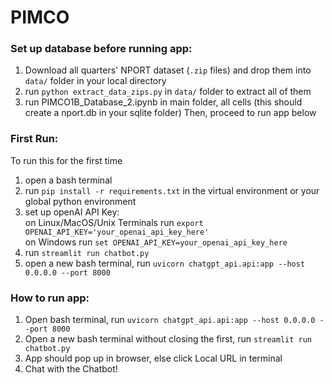 # PIMCO

### Set up database before running app:
1. Download all quarters' NPORT dataset (`.zip` files) and drop them into `data/` folder in your local directory
2. run `python extract_data_zips.py` in `data/` folder to extract all of them
3. run PIMCO1B_Database_2.ipynb in main folder, all cells (this should create a nport.db in your sqlite folder)
Then, proceed to run app below

### First Run:
To run this for the first time
1. open a bash terminal
4. run `pip install -r requirements.txt` in the virtual environment or your global python environment
5. set up openAI API Key:  
    on Linux/MacOS/Unix Terminals run `export OPENAI_API_KEY='your_openai_api_key_here'`  
    on Windows run `set OPENAI_API_KEY=your_openai_api_key_here`  
6. run `streamlit run chatbot.py`
7. open a new bash terminal, run `uvicorn chatgpt_api.api:app --host 0.0.0.0 --port 8000`

### How to run app:
1. Open bash terminal, run 
```uvicorn chatgpt_api.api:app --host 0.0.0.0 --port 8000```
2. Open a new bash terminal without closing the first, run 
```streamlit run chatbot.py```
3. App should pop up in browser, else click Local URL in terminal
4. Chat with the Chatbot!




